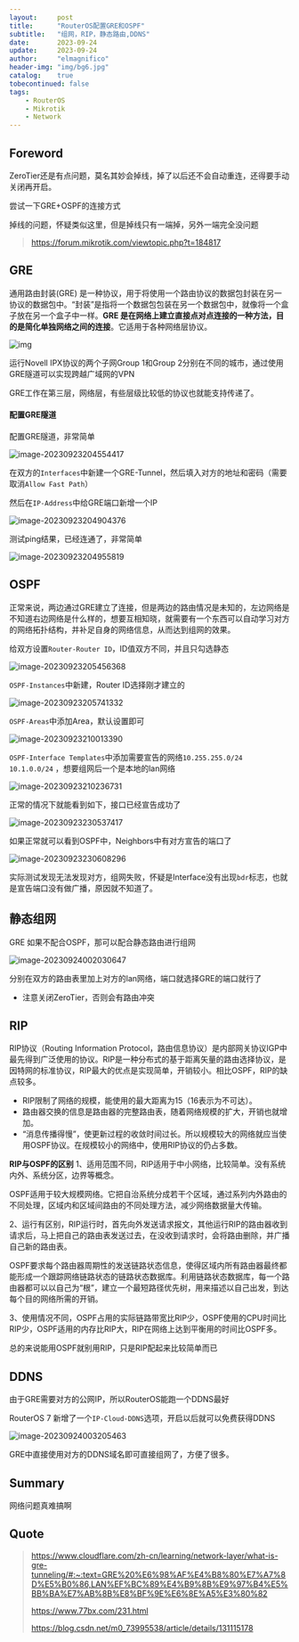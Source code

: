 ```yaml
---
layout:     post
title:      "RouterOS配置GRE和OSPF"
subtitle:   "组网，RIP，静态路由,DDNS"
date:       2023-09-24
update:     2023-09-24
author:     "elmagnifico"
header-img: "img/bg6.jpg"
catalog:    true
tobecontinued: false
tags:
    - RouterOS
    - Mikrotik
    - Network
---
```


## Foreword

ZeroTier还是有点问题，莫名其妙会掉线，掉了以后还不会自动重连，还得要手动关闭再开启。

尝试一下GRE+OSPF的连接方式



掉线的问题，怀疑类似这里，但是掉线只有一端掉，另外一端完全没问题

> https://forum.mikrotik.com/viewtopic.php?t=184817



## GRE

通用路由封装(GRE) 是一种协议，用于将使用一个路由协议的数据包封装在另一协议的数据包中。“封装”是指将一个数据包包装在另一个数据包中，就像将一个盒子放在另一个盒子中一样。**GRE 是在网络上建立直接点对点连接的一种方法，目的是简化单独网络之间的连接**。它适用于各种网络层协议。

![img](https://img.elmagnifico.tech/static/upload/elmagnifico/202309232020482.gif)

运行Novell IPX协议的两个子网Group 1和Group 2分别在不同的城市，通过使用GRE隧道可以实现跨越广域网的VPN

GRE工作在第三层，网络层，有些层级比较低的协议也就能支持传递了。



#### 配置GRE隧道

配置GRE隧道，非常简单

![image-20230923204554417](https://img.elmagnifico.tech/static/upload/elmagnifico/202309232045488.png)

在双方的`Interfaces`中新建一个GRE-Tunnel，然后填入对方的地址和密码（需要取消`Allow Fast Path`）

然后在`IP-Address`中给GRE端口新增一个IP

![image-20230923204904376](https://img.elmagnifico.tech/static/upload/elmagnifico/202309232049413.png)

测试ping结果，已经连通了，非常简单

![image-20230923204955819](https://img.elmagnifico.tech/static/upload/elmagnifico/202309232049867.png)



## OSPF

正常来说，两边通过GRE建立了连接，但是两边的路由情况是未知的，左边网络是不知道右边网络是什么样的，想要互相知晓，就需要有一个东西可以自动学习对方的网络拓扑结构，并补足自身的网络信息，从而达到组网的效果。



给双方设置`Router-Router ID`，ID值双方不同，并且只勾选静态

![image-20230923205456368](https://img.elmagnifico.tech/static/upload/elmagnifico/202309232054399.png)



`OSPF-Instances`中新建，Router ID选择刚才建立的

![image-20230923205741332](https://img.elmagnifico.tech/static/upload/elmagnifico/202309232057360.png)

`OSPF-Areas`中添加Area，默认设置即可

![image-20230923210013390](https://img.elmagnifico.tech/static/upload/elmagnifico/202309232100418.png)

`OSPF-Interface Templates`中添加需要宣告的网络`10.255.255.0/24 10.1.0.0/24` ，想要组网后一个是本地的lan网络

![image-20230923210236731](https://img.elmagnifico.tech/static/upload/elmagnifico/202309232102763.png)

正常的情况下就能看到如下，接口已经宣告成功了

![image-20230923230537417](https://img.elmagnifico.tech/static/upload/elmagnifico/202309232305486.png)

如果正常就可以看到OSPF中，Neighbors中有对方宣告的端口了

![image-20230923230608296](https://img.elmagnifico.tech/static/upload/elmagnifico/202309232306326.png)

实际测试发现无法发现对方，组网失败，怀疑是Interface没有出现`bdr`标志，也就是宣告端口没有做广播，原因就不知道了。



## 静态组网

GRE 如果不配合OSPF，那可以配合静态路由进行组网

![image-20230924002030647](https://img.elmagnifico.tech/static/upload/elmagnifico/202309240020709.png)

分别在双方的路由表里加上对方的lan网络，端口就选择GRE的端口就行了

- 注意关闭ZeroTier，否则会有路由冲突



## RIP

RIP协议（Routing Information Protocol，路由信息协议）是内部网关协议IGP中最先得到广泛使用的协议。RIP是一种分布式的基于距离矢量的路由选择协议，是因特网的标准协议，RIP最大的优点是实现简单，开销较小。相比OSPF，RIP的缺点较多。

- RIP限制了网络的规模，能使用的最大距离为15（16表示为不可达）。
- 路由器交换的信息是路由器的完整路由表，随着网络规模的扩大，开销也就增加。
- “消息传播得慢”，使更新过程的收敛时间过长。所以规模较大的网络就应当使用OSPF协议。在规模较小的网络中，使用RIP协议的仍占多数。



**RIP与OSPF的区别**
1、适用范围不同，RIP适用于中小网络，比较简单。没有系统内外、系统分区，边界等概念。

OSPF适用于较大规模网络。它把自治系统分成若干个区域，通过系列内外路由的不同处理，区域内和区域间路由的不同处理方法，减少网络数据量大传输。

2、运行有区别，RIP运行时，首先向外发送请求报文，其他运行RIP的路由器收到请求后，马上把自己的路由表发送过去，在没收到请求时，会将路由删除，并广播自己新的路由表。

OSPF要求每个路由器周期性的发送链路状态信息，使得区域内所有路由器最终都能形成一个跟踪网络链路状态的链路状态数据库。利用链路状态数据库，每一个路由器都可以以自己为“根”，建立一个最短路径优先树，用来描述以自己出发，到达每个目的网络所需的开销。

3、使用情况不同，OSPF占用的实际链路带宽比RIP少，OSPF使用的CPU时间比RIP少，OSPF适用的内存比RIP大，RIP在网络上达到平衡用的时间比OSPF多。

总的来说能用OSPF就别用RIP，只是RIP配起来比较简单而已



## DDNS

由于GRE需要对方的公网IP，所以RouterOS能跑一个DDNS最好



RouterOS 7 新增了一个`IP-Cloud-DDNS`选项，开启以后就可以免费获得DDNS

![image-20230924003205463](https://img.elmagnifico.tech/static/upload/elmagnifico/202309240032499.png)

GRE中直接使用对方的DDNS域名即可直接组网了，方便了很多。



## Summary

网络问题真难搞啊



## Quote

> https://www.cloudflare.com/zh-cn/learning/network-layer/what-is-gre-tunneling/#:~:text=GRE%20%E6%98%AF%E4%B8%80%E7%A7%8D%E5%B0%86,LAN%EF%BC%89%E4%B9%8B%E9%97%B4%E5%BB%BA%E7%AB%8B%E8%BF%9E%E6%8E%A5%E3%80%82
>
> https://www.77bx.com/231.html
>
> https://blog.csdn.net/m0_73995538/article/details/131115178


